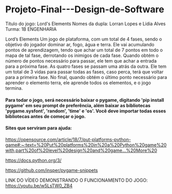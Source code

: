 # Projeto-Final---Design-de-Software
Título do jogo: Lord's Elements
Nomes da dupla: Lorran Lopes e Lidia Alves
Turma: 1B ENGENHARIA

Lord’s Elements 
Um jogo de plataforma, com um total de 4 fases, sendo o objetivo do jogador dominar ar, fogo, água e terra. Ele vai acumulando pontos de aprendizagem, tendo que achar um total de 7 pontos em todo o mapa de tal fase, derrotando os inimigos de cada fase. Quando obtém o número de pontos necessário para passar, ele tem que achar a entrada para a próxima fase.
As quatro fases se passam uma atrás da outra. Ele tem um total de 3 vidas para passar todas as fases, caso perca, terá que voltar para a primeira fase. No final, quando obtém o último ponto necessário para aprender o elemento terra, ele aprende todos os elementos, e o jogo termina.

#### Para todar o jogo, será necessário baixar o pygame, digitando 'pip install pygame' em seu prompt de preferência, além baixar as bibliotecas 'pygame.sysfont', 'random', 'time' e 'os'. Você deve importar todas esses bibliotecas antes de começar o jogo.

#### Sites que serviram para ajuda:

https://opensource.com/article/18/7/put-platforms-python-game#:~:text=%20Put%20platforms%20in%20a%20Python%20game%20with,part%20of%20level%20design%20and%20game...%20More%20

https://docs.python.org/3/

https://github.com/insper/pygame-snippets

LINK DO VÍDEO DEMONSTRANDO O FUNCIONAMENTO DO JOGO: https://youtu.be/w5LsTW0_ZB4
